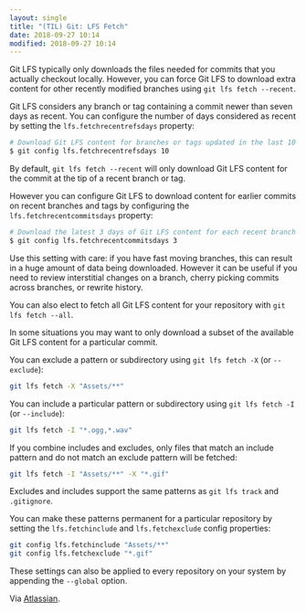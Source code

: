 ```yaml
---
layout: single
title: "(TIL) Git: LFS Fetch"
date: 2018-09-27 10:14
modified: 2018-09-27 10:14
---
```


Git LFS typically only downloads the files needed for commits that you actually checkout locally.
However, you can force Git LFS to download extra content for other recently modified branches using
`git lfs fetch --recent`.

Git LFS considers any branch or tag containing a commit newer than seven days as recent.
You can configure the number of days considered as recent by setting the `lfs.fetchrecentrefsdays` property:

```bash
# Download Git LFS content for branches or tags updated in the last 10 days.
$ git config lfs.fetchrecentrefsdays 10
```

By default, `git lfs fetch --recent` will only download Git LFS content for the commit at the tip of a recent branch or
tag.

However you can configure Git LFS to download content for earlier commits on recent branches and tags by configuring the
`lfs.fetchrecentcommitsdays` property:

```bash
# Download the latest 3 days of Git LFS content for each recent branch or tag.
$ git config lfs.fetchrecentcommitsdays 3
```

Use this setting with care: if you have fast moving branches, this can result in a huge amount of data being downloaded.
However it can be useful if you need to review interstitial changes on a branch, cherry picking commits across branches,
or rewrite history.

You can also elect to fetch all Git LFS content for your repository with `git lfs fetch --all`.

In some situations you may want to only download a subset of the available Git LFS content for a particular commit.

You can exclude a pattern or subdirectory using `git lfs fetch -X` (or `--exclude`):

```bash
git lfs fetch -X "Assets/**"
```

You can include a particular pattern or subdirectory using `git lfs fetch -I` (or `--include`):

```bash
git lfs fetch -I "*.ogg,*.wav"
```

If you combine includes and excludes, only files that match an include pattern and do not match an exclude pattern will
be fetched:

```bash
git lfs fetch -I "Assets/**" -X "*.gif"
```

Excludes and includes support the same patterns as `git lfs track` and `.gitignore`.

You can make these patterns permanent for a particular repository by setting the `lfs.fetchinclude` and
`lfs.fetchexclude` config properties:

```bash
git config lfs.fetchinclude "Assets/**"
git config lfs.fetchexclude "*.gif"
```

These settings can also be applied to every repository on your system by appending the `--global` option.

Via [Atlassian](https://www.atlassian.com/git/tutorials/git-lfs).
